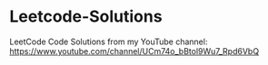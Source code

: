 # Leetcode-Solutions
LeetCode Code Solutions from my YouTube channel: https://www.youtube.com/channel/UCm74o_bBtol9Wu7_Rpd6VbQ 
